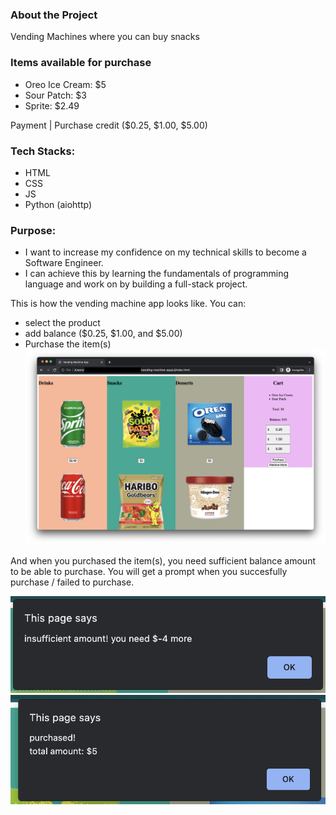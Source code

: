 ### About the Project
Vending Machines where you can buy snacks

### Items available for purchase 
- Oreo Ice Cream: $5
- Sour Patch: $3
- Sprite: $2.49

Payment | Purchase credit ($0.25, $1.00, $5.00)

### Tech Stacks:
- HTML
- CSS
- JS
- Python (aiohttp)

### Purpose:
- I want to increase my confidence on my technical skills to become a Software Engineer. 
- I can achieve this by learning the fundamentals of programming language and work on by building a full-stack project.

This is how the vending machine app looks like. You can:
- select the product
- add balance ($0.25, $1.00, and $5.00)
- Purchase the item(s)
![Screenshot of the home page](main-image.png)

And when you purchased the item(s), you need sufficient balance amount to be able to purchase. You will get a prompt when you succesfully purchase / failed to purchase.

![Alt text](insufficient-amount.png)
![Alt text](purchased.png)